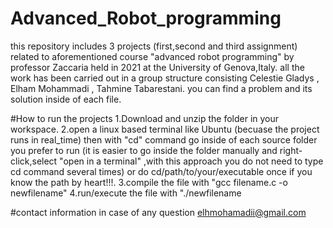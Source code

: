 # Advanced_Robot_programming
this repository includes 3 projects (first,second and third assignment) related to aforementioned course "advanced robot programming" by professor Zaccaria held in 2021 at the University of Genova,Italy.
all the work has been carried out in a group structure consisting Celestie Gladys , Elham Mohammadi , Tahmine Tabarestani.
you can find a problem and its solution inside of each file.

#How to run the projects
1.Download and unzip the folder in your workspace.
2.open a linux based terminal like Ubuntu (becuase the project runs in real_time) then with "cd" command go inside of each source folder you prefer to run (it is easier to go inside the folder manually and right-click,select "open in a terminal" ,with this approach you do not need to type cd command several times) or do cd/path/to/your/executable once if you know the path by heart!!!.
3.compile the file with "gcc filename.c -o newfilename"
4.run/execute the file with "./newfilename

#contact information in case of any question
elhmohamadii@gmail.com
